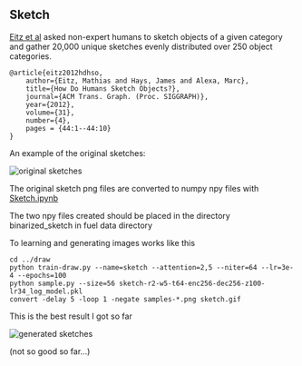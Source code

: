 
Sketch
------

[Eitz et al](http://cybertron.cg.tu-berlin.de/eitz/projects/classifysketch/) asked non-expert humans to sketch objects of a given category and gather 20,000 unique sketches evenly distributed over 250 object categories.

    @article{eitz2012hdhso,
        author={Eitz, Mathias and Hays, James and Alexa, Marc},
        title={How Do Humans Sketch Objects?},
        journal={ACM Trans. Graph. (Proc. SIGGRAPH)},
        year={2012},
        volume={31},
        number={4},
        pages = {44:1--44:10}
    }

An example of the original sketches:

![original sketches](http://cybertron.cg.tu-berlin.de/eitz/projects/classifysketch/teaser_siggraph.jpg)

The original sketch png files are converted to numpy npy files with 
[Sketch.ipynb](http://nbviewer.ipython.org/github/udibr/draw/blob/master/datasets/Sketch.ipynb)

The two npy files created should be placed in the directory binarized_sketch in fuel data directory

To learning and generating images works like this

    cd ../draw
    python train-draw.py --name=sketch --attention=2,5 --niter=64 --lr=3e-4 --epochs=100
    python sample.py --size=56 sketch-r2-w5-t64-enc256-dec256-z100-lr34_log_model.pkl
    convert -delay 5 -loop 1 -negate samples-*.png sketch.gif
    
This is the best result I got so far

 ![generated sketches](https://s3.amazonaws.com/udidraw/sketch.gif)

(not so good so far...)